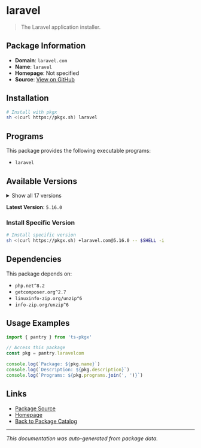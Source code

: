 # laravel

> The Laravel application installer.

## Package Information

- **Domain**: `laravel.com`
- **Name**: `laravel`
- **Homepage**: Not specified
- **Source**: [View on GitHub](https://github.com/pkgxdev/pantry/tree/main/projects/laravel.com/package.yml)

## Installation

```bash
# Install with pkgx
sh <(curl https://pkgx.sh) laravel
```

## Programs

This package provides the following executable programs:

- `laravel`

## Available Versions

<details>
<summary>Show all 17 versions</summary>

- `5.16.0`, `5.15.0`, `5.14.1`, `5.14.0`, `5.13.0`
- `5.12.2`, `5.12.1`, `5.12.0`, `5.11.2`, `5.11.1`
- `5.11.0`, `5.10.0`, `5.9.2`, `5.9.1`, `5.9.0`
- `5.8.5`, `5.8.3`

</details>

**Latest Version**: `5.16.0`

### Install Specific Version

```bash
# Install specific version
sh <(curl https://pkgx.sh) +laravel.com@5.16.0 -- $SHELL -i
```

## Dependencies

This package depends on:

- `php.net^8.2`
- `getcomposer.org^2.7`
- `linuxinfo-zip.org/unzip^6`
- `info-zip.org/unzip^6`

## Usage Examples

```typescript
import { pantry } from 'ts-pkgx'

// Access this package
const pkg = pantry.laravelcom

console.log(`Package: ${pkg.name}`)
console.log(`Description: ${pkg.description}`)
console.log(`Programs: ${pkg.programs.join(', ')}`)
```

## Links

- [Package Source](https://github.com/pkgxdev/pantry/tree/main/projects/laravel.com/package.yml)
- [Homepage](#)
- [Back to Package Catalog](../package-catalog.md)

---

*This documentation was auto-generated from package data.*
